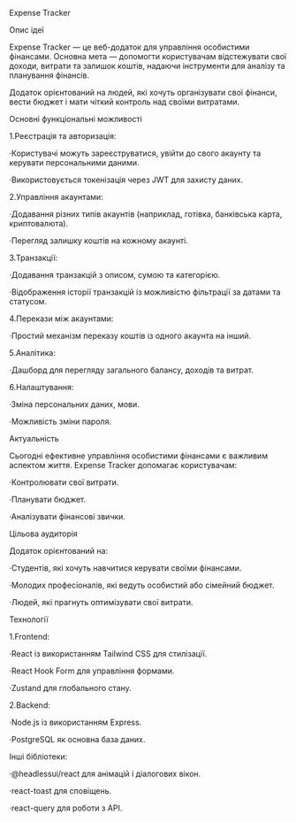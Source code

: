 Expense Tracker

Опис ідеї

Expense Tracker — це веб-додаток для управління особистими фінансами. Основна мета — допомогти користувачам відстежувати свої доходи, витрати та залишок коштів, надаючи інструменти для аналізу та планування фінансів.

Додаток орієнтований на людей, які хочуть організувати свої фінанси, вести бюджет і мати чіткий контроль над своїми витратами.

Основні функціональні можливості

1.Реєстрація та авторизація:

·Користувачі можуть зареєструватися, увійти до свого акаунту та керувати персональними даними.

·Використовується токенізація через JWT для захисту даних.

2.Управління акаунтами:

·Додавання різних типів акаунтів (наприклад, готівка, банківська карта, криптовалюта).

·Перегляд залишку коштів на кожному акаунті.

3.Транзакції:

·Додавання транзакцій з описом, сумою та категорією.

·Відображення історії транзакцій із можливістю фільтрації за датами та статусом.

4.Перекази між акаунтами:

·Простий механізм переказу коштів із одного акаунта на інший.

5.Аналітика:

·Дашборд для перегляду загального балансу, доходів та витрат.

6.Налаштування:

·Зміна персональних даних, мови.

·Можливість зміни пароля.

Актуальність

Сьогодні ефективне управління особистими фінансами є важливим аспектом життя. Expense Tracker допомагає користувачам:

·Контролювати свої витрати.

·Планувати бюджет.

·Аналізувати фінансові звички.

Цільова аудиторія

Додаток орієнтований на:

·Студентів, які хочуть навчитися керувати своїми фінансами.

·Молодих професіоналів, які ведуть особистий або сімейний бюджет.

·Людей, які прагнуть оптимізувати свої витрати.

Технології

1.Frontend:

·React із використанням Tailwind CSS для стилізації.

·React Hook Form для управління формами.

·Zustand для глобального стану.

2.Backend:

·Node.js із використанням Express.

·PostgreSQL як основна база даних.

Інші бібліотеки:

·@headlessui/react для анімацій і діалогових вікон.

·react-toast для сповіщень.

·react-query для роботи з API.
